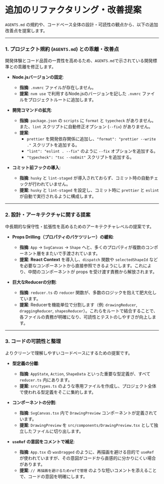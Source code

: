 # 追加のリファクタリング・改善提案

`AGENTS.md` の規約や、コードベース全体の設計・可読性の観点から、以下の追加改善点を提案します。

---

### 1. プロジェクト規約 (`AGENTS.md`) との乖離・改善点

開発体験とコード品質の一貫性を高めるため、`AGENTS.md`で示されている開発標準との乖離を修正します。

- **Node.jsバージョンの固定**:
  - **指摘**: `.nvmrc` ファイルが存在しません。
  - **提案**: `nvm use` で利用するNode.jsのバージョンを記した `.nvmrc` ファイルをプロジェクトルートに追加します。

- **開発コマンドの拡充**:
  - **指摘**: `package.json` の `scripts` に `format` と `typecheck` がありません。また、`lint` スクリプトに自動修正オプション (`--fix`) がありません。
  - **提案**:
    - `prettier` を開発依存関係に追加し、`"format": "prettier --write ."` スクリプトを追加する。
    - `"lint": "eslint . --fix"` のように `--fix` オプションを追加する。
    - `"typecheck": "tsc --noEmit"` スクリプトを追加する。

- **コミット前フックの導入**:
  - **指摘**: `husky` と `lint-staged` が導入されておらず、コミット時の自動チェックが行われていません。
  - **提案**: `husky` と `lint-staged` を設定し、コミット時に `prettier` と `eslint` が自動で実行されるように構成します。

---

### 2. 設計・アーキテクチャに関する提案

中長期的な保守性・拡張性を高めるためのアーキテクチャレベルの提案です。

- **Props Drilling（プロパティのバケツリレー）の緩和**:
  - **指摘**: `App` → `SvgCanvas` → `Shape` へと、多くのプロパティが複数のコンポーネント層をまたいで手渡されています。
  - **提案**: **React Context** を導入し、`dispatch` 関数や `selectedShapeId` などを必要なコンポーネントから直接参照できるようにします。これにより、中間のコンポーネントが props を受け渡す責務から解放されます。

- **巨大なReducerの分割**:
  - **指摘**: `reducer.ts` の `reducer` 関数が、多数のロジックを抱えて肥大化しています。
  - **提案**: Reducerを機能単位で分割します（例: `drawingReducer`, `draggingReducer`, `shapesReducer`）。これらをルートで結合することで、各ファイルの責務が明確になり、可読性とテストのしやすさが向上します。

---

### 3. コードの可読性と整理

よりクリーンで理解しやすいコードベースにするための提案です。

- **型定義の分離**:
  - **指摘**: `AppState`, `Action`, `ShapeData` といった重要な型定義が、すべて `reducer.ts` 内にあります。
  - **提案**: `src/types.ts` のような専用ファイルを作成し、プロジェクト全体で使われる型定義をそこに集約します。

- **コンポーネントの分割**:
  - **指摘**: `SvgCanvas.tsx` 内で `DrawingPreview` コンポーネントが定義されています。
  - **提案**: `DrawingPreview` を `src/components/DrawingPreview.tsx` として独立したファイルに切り出します。

- **`useRef` の意図をコメントで補足**:
  - **指摘**: `App.tsx` の `wasDragged` のように、再描画を避ける目的で `useRef` が使われていますが、その意図がコードから直感的に分かりにくい場合があります。
  - **提案**: `// 再描画を避けるためrefで管理` のような短いコメントを添えることで、コードの意図を明確にします。
